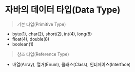 # 자바의 데이터 타입(Data Type)

> 기본 타입(Primitive Type)

- byte(1), char(2), short(2), int(4), long(8)
- float(4), double(8)
- boolean(1)

> 참조 타입(Reference Type)

- 배열(Array), 열거(Enum), 클래스(Class), 인터페이스(Interface)
